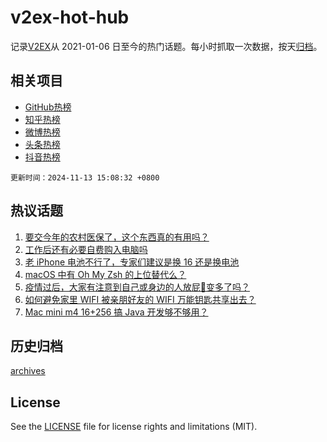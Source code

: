 # v2ex-hot-hub

 记录[V2EX](https://www.v2ex.com/)从 2021-01-06 日至今的热门话题。每小时抓取一次数据，按天[归档](archives)。
 
 ## 相关项目

- [GitHub热榜](https://github.com/snaildev/github-hot-hub)
- [知乎热榜](https://github.com/snaildev/zhihu-hot-hub)
- [微博热榜](https://github.com/snaildev/weibo-hot-hub)
- [头条热榜](https://github.com/snaildev/toutiao-hot-hub)
- [抖音热榜](https://github.com/snaildev/douyin-hot-hub)


 `更新时间：2024-11-13 15:08:32 +0800`

## 热议话题

1. [要交今年的农村医保了，这个东西真的有用吗？](https://www.v2ex.com/t/1089108)
1. [工作后还有必要自费购入电脑吗](https://www.v2ex.com/t/1088899)
1. [老 iPhone 电池不行了，专家们建议是换 16 还是换电池](https://www.v2ex.com/t/1089071)
1. [macOS 中有 Oh My Zsh 的上位替代么？](https://www.v2ex.com/t/1089105)
1. [疫情过后，大家有注意到自己或身边的人放屁💨变多了吗？](https://www.v2ex.com/t/1088977)
1. [如何避免家里 WIFI 被亲朋好友的 WIFI 万能钥匙共享出去？](https://www.v2ex.com/t/1089125)
1. [Mac mini m4 16+256 搞 Java 开发够不够用？](https://www.v2ex.com/t/1088886)

## 历史归档

[archives](archives)

## License

See the [LICENSE](LICENSE) file for license rights and limitations (MIT).
